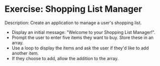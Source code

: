 # Exercise: Shopping List Manager

Description:
Create an application to manage a user's shopping list.

- Display an initial message: "Welcome to your Shopping List Manager!".
- Prompt the user to enter five items they want to buy. Store these in an array.
- Use a loop to display the items and ask the user if they'd like to add another item.
- If they choose to add, allow the addition to the array.